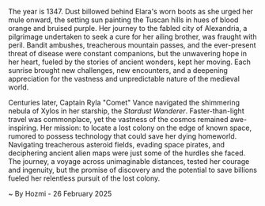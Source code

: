 
The year is 1347.  Dust billowed behind Elara's worn boots as she urged her mule onward, the setting sun painting the Tuscan hills in hues of blood orange and bruised purple.  Her journey to the fabled city of  Alexandria, a pilgrimage undertaken to seek a cure for her ailing brother, was fraught with peril.  Bandit ambushes, treacherous mountain passes, and the ever-present threat of disease were constant companions, but the unwavering hope in her heart, fueled by the stories of ancient wonders, kept her moving.  Each sunrise brought new challenges, new encounters, and a deepening appreciation for the vastness and unpredictable nature of the medieval world.

Centuries later, Captain Ryla "Comet" Vance navigated the shimmering nebula of Xylos in her starship, the *Stardust Wanderer*.  Faster-than-light travel was commonplace, yet the vastness of the cosmos remained awe-inspiring.  Her mission: to locate a lost colony on the edge of known space, rumored to possess technology that could save her dying homeworld.  Navigating treacherous asteroid fields, evading space pirates, and deciphering ancient alien maps were just some of the hurdles she faced.  The journey, a voyage across unimaginable distances, tested her courage and ingenuity, but the promise of discovery and the potential to save billions fueled her relentless pursuit of the lost colony.

~ By Hozmi - 26 February 2025
